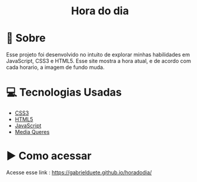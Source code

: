 <h1 align='center'>
    Hora do dia
</h1>

# 📝 Sobre

Esse projeto foi desenvolvido no intuito de explorar minhas habilidades em JavaScript, CSS3 e HTML5. Esse site mostra a hora atual, e de acordo com cada horario, a imagem de fundo muda.

# 💻 Tecnologias Usadas

- [CSS3]()
- [HTML5]()
- [JavaScript]()
- [Media Queres]()

# ▶ Como acessar

Acesse esse link : https://gabrielduete.github.io/horadodia/

